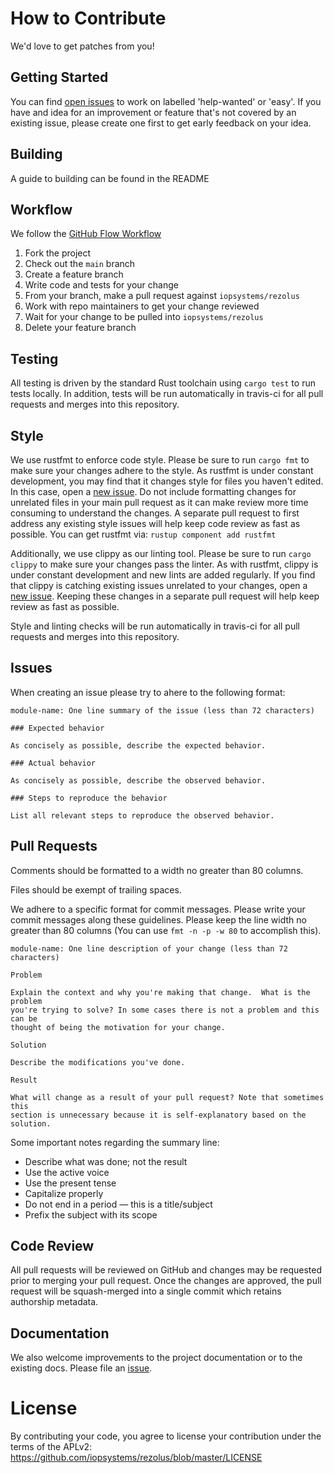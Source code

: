 # How to Contribute

We'd love to get patches from you!

## Getting Started

You can find [open issues](https://github.com/iopsystems/rezolus/issues) to work
on labelled 'help-wanted' or 'easy'. If you have and idea for an improvement or
feature that's not covered by an existing issue, please create one first to get
early feedback on your idea.

## Building

A guide to building can be found in the README

## Workflow

We follow the [GitHub Flow Workflow](https://guides.github.com/introduction/flow/)

1.  Fork the project 
1.  Check out the `main` branch 
1.  Create a feature branch
1.  Write code and tests for your change 
1.  From your branch, make a pull request against `iopsystems/rezolus` 
1.  Work with repo maintainers to get your change reviewed 
1.  Wait for your change to be pulled into `iopsystems/rezolus`
1.  Delete your feature branch

## Testing

All testing is driven by the standard Rust toolchain using `cargo test` to run
tests locally. In addition, tests will be run automatically in travis-ci for all
pull requests and merges into this repository.

## Style

We use rustfmt to enforce code style. Please be sure to run `cargo fmt` to make
sure your changes adhere to the style. As rustfmt is under constant development,
you may find that it changes style for files you haven't edited. In this case,
open a [new issue](https://github.com/iopsystems/rezolus/issues/new). Do not
include formatting changes for unrelated files in your main pull request as it
can make review more time consuming to understand the changes. A separate pull
request to first address any existing style issues will help keep code review
as fast as possible. You can get rustfmt via: `rustup component add rustfmt`

Additionally, we use clippy as our linting tool. Please be sure to run
`cargo clippy` to make sure your changes pass the linter. As with rustfmt,
clippy is under constant development and new lints are added regularly. If you
find that clippy is catching existing issues unrelated to your changes, open a 
[new issue](https://github.com/iopsystems/rezolus/issues/new). Keeping these
changes in a separate pull request will help keep review as fast as possible.

Style and linting checks will be run automatically in travis-ci for all pull
requests and merges into this repository. 

## Issues

When creating an issue please try to ahere to the following format:

    module-name: One line summary of the issue (less than 72 characters)

    ### Expected behavior

    As concisely as possible, describe the expected behavior.

    ### Actual behavior

    As concisely as possible, describe the observed behavior.

    ### Steps to reproduce the behavior

    List all relevant steps to reproduce the observed behavior.

## Pull Requests

Comments should be formatted to a width no greater than 80 columns.

Files should be exempt of trailing spaces.

We adhere to a specific format for commit messages. Please write your commit
messages along these guidelines. Please keep the line width no greater than 80
columns (You can use `fmt -n -p -w 80` to accomplish this).

    module-name: One line description of your change (less than 72 characters)

    Problem

    Explain the context and why you're making that change.  What is the problem
    you're trying to solve? In some cases there is not a problem and this can be
    thought of being the motivation for your change.

    Solution

    Describe the modifications you've done.

    Result

    What will change as a result of your pull request? Note that sometimes this
    section is unnecessary because it is self-explanatory based on the solution.

Some important notes regarding the summary line:

* Describe what was done; not the result 
* Use the active voice 
* Use the present tense 
* Capitalize properly 
* Do not end in a period — this is a title/subject 
* Prefix the subject with its scope

## Code Review

All pull requests will be reviewed on GitHub and changes may be requested prior
to merging your pull request. Once the changes are approved, the pull request
will be squash-merged into a single commit which retains authorship metadata.

## Documentation

We also welcome improvements to the project documentation or to the existing
docs. Please file an [issue](https://github.com/iopsystems/rezolus/issues).

# License 

By contributing your code, you agree to license your contribution under the 
terms of the APLv2: https://github.com/iopsystems/rezolus/blob/master/LICENSE

